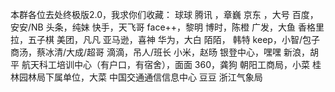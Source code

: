 本群各位去处终极版2.0，我求你们收藏： 球球  腾讯 ，章巍  京东 ，大号  百度，安安/NB   头条，纯妹  快手，天飞哥  face++，黎明  博时，陈橙  广发，大鱼  香格里拉，五子棋  美团，凡凡  亚马逊，喜神  华为，大白  陌陌， 韩特  keep，小智/包子  商汤，蔡冰清/大成/超哥  滴滴，吊人/班长  小米，赵旸  银登中心，嘿嘿  新浪，胡平 航天科工培训中心（有户口，有宿舍），面面  360，龚狗  朝阳工商局，小菜  桂林园林局下属单位，大菜  中国交通通信信息中心 豆豆 浙江气象局